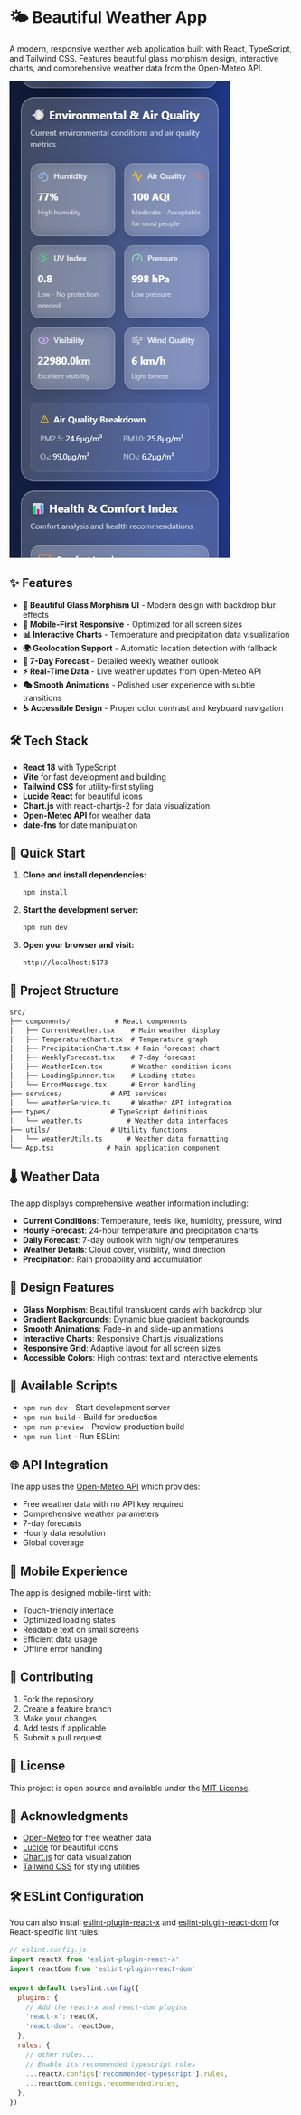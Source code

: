 # 🌤️ Beautiful Weather App

A modern, responsive weather web application built with React, TypeScript, and Tailwind CSS. Features beautiful glass morphism design, interactive charts, and comprehensive weather data from the Open-Meteo API.

![Weather App Screenshot](image.png)

## ✨ Features

- **🎨 Beautiful Glass Morphism UI** - Modern design with backdrop blur effects
- **📱 Mobile-First Responsive** - Optimized for all screen sizes
- **📊 Interactive Charts** - Temperature and precipitation data visualization
- **🌍 Geolocation Support** - Automatic location detection with fallback
- **📅 7-Day Forecast** - Detailed weekly weather outlook
- **⚡ Real-Time Data** - Live weather updates from Open-Meteo API
- **🎭 Smooth Animations** - Polished user experience with subtle transitions
- **♿ Accessible Design** - Proper color contrast and keyboard navigation

## 🛠️ Tech Stack

- **React 18** with TypeScript
- **Vite** for fast development and building
- **Tailwind CSS** for utility-first styling
- **Lucide React** for beautiful icons
- **Chart.js** with react-chartjs-2 for data visualization
- **Open-Meteo API** for weather data
- **date-fns** for date manipulation

## 🚀 Quick Start

1. **Clone and install dependencies:**
   ```bash
   npm install
   ```

2. **Start the development server:**
   ```bash
   npm run dev
   ```

3. **Open your browser and visit:**
   ```
   http://localhost:5173
   ```

## 📁 Project Structure

```
src/
├── components/           # React components
│   ├── CurrentWeather.tsx    # Main weather display
│   ├── TemperatureChart.tsx  # Temperature graph
│   ├── PrecipitationChart.tsx # Rain forecast chart
│   ├── WeeklyForecast.tsx    # 7-day forecast
│   ├── WeatherIcon.tsx       # Weather condition icons
│   ├── LoadingSpinner.tsx    # Loading states
│   └── ErrorMessage.tsx      # Error handling
├── services/            # API services
│   └── weatherService.ts     # Weather API integration
├── types/               # TypeScript definitions
│   └── weather.ts           # Weather data interfaces
├── utils/               # Utility functions
│   └── weatherUtils.ts      # Weather data formatting
└── App.tsx             # Main application component
```

## 🌡️ Weather Data

The app displays comprehensive weather information including:

- **Current Conditions**: Temperature, feels like, humidity, pressure, wind
- **Hourly Forecast**: 24-hour temperature and precipitation charts
- **Daily Forecast**: 7-day outlook with high/low temperatures
- **Weather Details**: Cloud cover, visibility, wind direction
- **Precipitation**: Rain probability and accumulation

## 🎨 Design Features

- **Glass Morphism**: Beautiful translucent cards with backdrop blur
- **Gradient Backgrounds**: Dynamic blue gradient backgrounds
- **Smooth Animations**: Fade-in and slide-up animations
- **Interactive Charts**: Responsive Chart.js visualizations
- **Responsive Grid**: Adaptive layout for all screen sizes
- **Accessible Colors**: High contrast text and interactive elements

## 🔧 Available Scripts

- `npm run dev` - Start development server
- `npm run build` - Build for production
- `npm run preview` - Preview production build
- `npm run lint` - Run ESLint

## 🌐 API Integration

The app uses the [Open-Meteo API](https://open-meteo.com/) which provides:
- Free weather data with no API key required
- Comprehensive weather parameters
- 7-day forecasts
- Hourly data resolution
- Global coverage

## 📱 Mobile Experience

The app is designed mobile-first with:
- Touch-friendly interface
- Optimized loading states
- Readable text on small screens
- Efficient data usage
- Offline error handling

## 🤝 Contributing

1. Fork the repository
2. Create a feature branch
3. Make your changes
4. Add tests if applicable
5. Submit a pull request

## 📄 License

This project is open source and available under the [MIT License](LICENSE).

## 🙏 Acknowledgments

- [Open-Meteo](https://open-meteo.com/) for free weather data
- [Lucide](https://lucide.dev/) for beautiful icons
- [Chart.js](https://www.chartjs.org/) for data visualization
- [Tailwind CSS](https://tailwindcss.com/) for styling utilities

## 🛠️ ESLint Configuration

You can also install [eslint-plugin-react-x](https://github.com/Rel1cx/eslint-react/tree/main/packages/plugins/eslint-plugin-react-x) and [eslint-plugin-react-dom](https://github.com/Rel1cx/eslint-react/tree/main/packages/plugins/eslint-plugin-react-dom) for React-specific lint rules:

```js
// eslint.config.js
import reactX from 'eslint-plugin-react-x'
import reactDom from 'eslint-plugin-react-dom'

export default tseslint.config({
  plugins: {
    // Add the react-x and react-dom plugins
    'react-x': reactX,
    'react-dom': reactDom,
  },
  rules: {
    // other rules...
    // Enable its recommended typescript rules
    ...reactX.configs['recommended-typescript'].rules,
    ...reactDom.configs.recommended.rules,
  },
})
```
